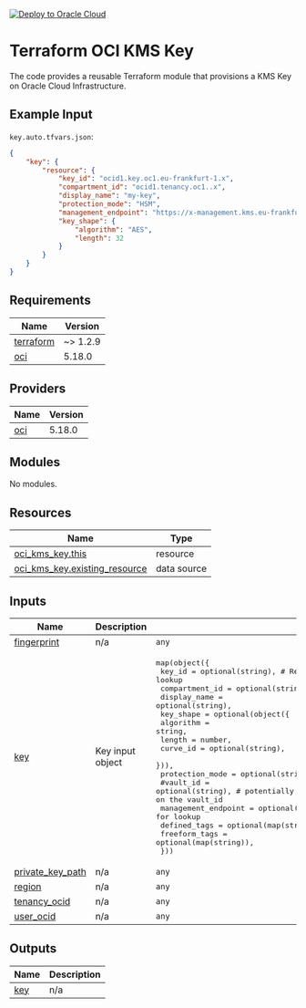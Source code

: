 [![Deploy to Oracle Cloud](https://oci-resourcemanager-plugin.plugins.oci.oraclecloud.com/latest/deploy-to-oracle-cloud.svg)](https://cloud.oracle.com/resourcemanager/stacks/create?zipUrl=https://github.com/avaloqcloud/terraform-oci-kms-key/archive/refs/heads/main.zip)
# Terraform OCI KMS Key
The code provides a reusable Terraform module that provisions a KMS Key on Oracle Cloud Infrastructure.

## Example Input
`key.auto.tfvars.json`:
```json
{
    "key": {
        "resource": {
            "key_id": "ocid1.key.oc1.eu-frankfurt-1.x",
            "compartment_id": "ocid1.tenancy.oc1..x",
            "display_name": "my-key",
            "protection_mode": "HSM",
            "management_endpoint": "https://x-management.kms.eu-frankfurt-1.oraclecloud.com",
            "key_shape": {
                "algorithm": "AES",
                "length": 32
            }
        }
    }
}
```
<!-- BEGIN_TF_DOCS -->
## Requirements

| Name | Version |
|------|---------|
| <a name="requirement_terraform"></a> [terraform](#requirement\_terraform) | ~> 1.2.9 |
| <a name="requirement_oci"></a> [oci](#requirement\_oci) | 5.18.0 |

## Providers

| Name | Version |
|------|---------|
| <a name="provider_oci"></a> [oci](#provider\_oci) | 5.18.0 |

## Modules

No modules.

## Resources

| Name | Type |
|------|------|
| [oci_kms_key.this](https://registry.terraform.io/providers/oracle/oci/5.18.0/docs/resources/kms_key) | resource |
| [oci_kms_key.existing_resource](https://registry.terraform.io/providers/oracle/oci/5.18.0/docs/data-sources/kms_key) | data source |

## Inputs

| Name | Description | Type | Default | Required |
|------|-------------|------|---------|:--------:|
| <a name="input_fingerprint"></a> [fingerprint](#input\_fingerprint) | n/a | `any` | n/a | yes |
| <a name="input_key"></a> [key](#input\_key) | Key input object | <pre>map(object({<br>    key_id         = optional(string), # Required for lookup<br>    compartment_id = optional(string),<br>    display_name   = optional(string),<br>    key_shape = optional(object({<br>      algorithm = string,<br>      length    = number,<br>      curve_id  = optional(string),<br>    })),<br>    protection_mode = optional(string),<br>    #vault_id = optional(string), # potentially we look up the management_endpoint based on the vault_id<br>    management_endpoint = optional(string), # Required for lookup<br>    defined_tags        = optional(map(string)),<br>    freeform_tags       = optional(map(string)),<br>  }))</pre> | n/a | yes |
| <a name="input_private_key_path"></a> [private\_key\_path](#input\_private\_key\_path) | n/a | `any` | n/a | yes |
| <a name="input_region"></a> [region](#input\_region) | n/a | `any` | n/a | yes |
| <a name="input_tenancy_ocid"></a> [tenancy\_ocid](#input\_tenancy\_ocid) | n/a | `any` | n/a | yes |
| <a name="input_user_ocid"></a> [user\_ocid](#input\_user\_ocid) | n/a | `any` | n/a | yes |

## Outputs

| Name | Description |
|------|-------------|
| <a name="output_key"></a> [key](#output\_key) | n/a |
<!-- END_TF_DOCS -->
